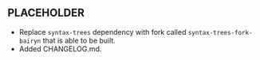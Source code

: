 PLACEHOLDER
---
* Replace `syntax-trees` dependency with fork called `syntax-trees-fork-bairyn` that is able to be built.
* Added CHANGELOG.md.
